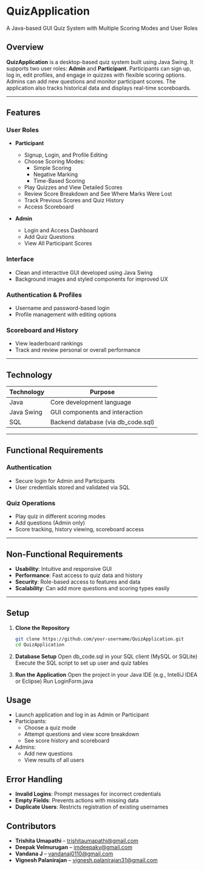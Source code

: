 # QuizApplication  
A Java-based GUI Quiz System with Multiple Scoring Modes and User Roles

## Overview  
**QuizApplication** is a desktop-based quiz system built using Java Swing. It supports two user roles: **Admin** and **Participant**. Participants can sign up, log in, edit profiles, and engage in quizzes with flexible scoring options. Admins can add new questions and monitor participant scores. The application also tracks historical data and displays real-time scoreboards.

---

## Features  

### User Roles
- **Participant**
  - Signup, Login, and Profile Editing
  - Choose Scoring Modes:  
    - Simple Scoring  
    - Negative Marking  
    - Time-Based Scoring  
  - Play Quizzes and View Detailed Scores
  - Review Score Breakdown and See Where Marks Were Lost
  - Track Previous Scores and Quiz History  
  - Access Scoreboard  

- **Admin**
  - Login and Access Dashboard  
  - Add Quiz Questions  
  - View All Participant Scores  

### Interface
- Clean and interactive GUI developed using Java Swing  
- Background images and styled components for improved UX  

### Authentication & Profiles
- Username and password-based login  
- Profile management with editing options  

### Scoreboard and History
- View leaderboard rankings  
- Track and review personal or overall performance  

---

## Technology  

| Technology | Purpose                        |
|------------|--------------------------------|
| Java       | Core development language      |
| Java Swing | GUI components and interaction |
| SQL        | Backend database (via db_code.sql) |

---

## Functional Requirements  

### Authentication  
- Secure login for Admin and Participants  
- User credentials stored and validated via SQL  

### Quiz Operations  
- Play quiz in different scoring modes  
- Add questions (Admin only)  
- Score tracking, history viewing, scoreboard access  

---

## Non-Functional Requirements  

- **Usability**: Intuitive and responsive GUI  
- **Performance**: Fast access to quiz data and history  
- **Security**: Role-based access to features and data  
- **Scalability**: Can add more questions and scoring types easily  

---

## Setup  

1. **Clone the Repository**  
   ```bash
   git clone https://github.com/your-username/QuizApplication.git
   cd QuizApplication
   
2. **Database Setup**
  Open db_code.sql in your SQL client (MySQL or SQLite)
  Execute the SQL script to set up user and quiz tables

4. **Run the Application**
  Open the project in your Java IDE (e.g., IntelliJ IDEA or Eclipse)
  Run LoginForm.java 

## Usage
- Launch application and log in as Admin or Participant
- Participants:
    - Choose a quiz mode
    - Attempt questions and view score breakdown
    - See score history and scoreboard
- Admins:
    - Add new questions
    - View results of all users
 
## Error Handling
- **Invalid Logins**: Prompt messages for incorrect credentials
- **Empty Fields**: Prevents actions with missing data
- **Duplicate Users**: Restricts registration of existing usernames

## Contributors
- **Trishita Umapathi** – trishitaumapathi@gmail.com
- **Deepak Velmurugan** – imdeepakv@gmail.com
- **Vandana J** – vandanaj0110@gmail.com
- **Vignesh Palanirajan** – vignesh.palanirajan31@gmail.com

